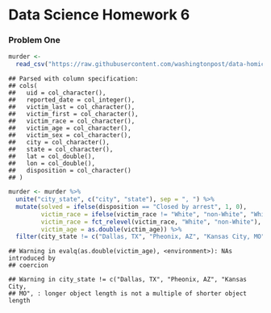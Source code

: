 Data Science Homework 6
================

### Problem One

``` r
murder <- 
  read_csv("https://raw.githubusercontent.com/washingtonpost/data-homicides/master/homicide-data.csv")
```

    ## Parsed with column specification:
    ## cols(
    ##   uid = col_character(),
    ##   reported_date = col_integer(),
    ##   victim_last = col_character(),
    ##   victim_first = col_character(),
    ##   victim_race = col_character(),
    ##   victim_age = col_character(),
    ##   victim_sex = col_character(),
    ##   city = col_character(),
    ##   state = col_character(),
    ##   lat = col_double(),
    ##   lon = col_double(),
    ##   disposition = col_character()
    ## )

``` r
murder <- murder %>%  
  unite("city_state", c("city", "state"), sep = ", ") %>% 
  mutate(solved = ifelse(disposition == "Closed by arrest", 1, 0), 
         victim_race = ifelse(victim_race != "White", "non-White", "White"), 
         victim_race = fct_relevel(victim_race, "White", "non-White"),
         victim_age = as.double(victim_age)) %>% 
  filter(city_state != c("Dallas, TX", "Pheonix, AZ", "Kansas City, MO", "Tulsa, AL"))
```

    ## Warning in evalq(as.double(victim_age), <environment>): NAs introduced by
    ## coercion

    ## Warning in city_state != c("Dallas, TX", "Pheonix, AZ", "Kansas City,
    ## MO", : longer object length is not a multiple of shorter object length
